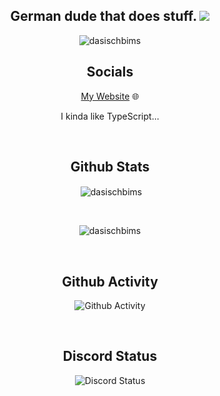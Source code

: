 <h2 align="center">German dude that does stuff. <img src="https://raw.githubusercontent.com/stevenrskelton/flag-icon/master/png/16/country-4x3/de.png"></h2>

<p align="center">
  <img src="https://komarev.com/ghpvc/?username=dasischbims&label=Profile%20views&color=0e75b6&style=flat" alt="dasischbims"/>
</p>
<h2 align="center">Socials</h2>
<p align="center">
  <p align="center"><a href="https://dasischbims.social/">My Website</a> 🌐</p>
  <p align="center">I kinda like TypeScript...</p>
</p>

<br>
  <h2 align="center">Github Stats</h2>
<p align="center">&nbsp;<img align="center" src="https://github-readme-stats.vercel.app/api?username=dasischbims&show_icons=true&theme=dracula&locale=en" alt="dasischbims" /></p>

<br>

<p align="center"><img src="https://github-readme-stats.vercel.app/api/top-langs?username=dasischbims&show_icons=true&theme=dracula&locale=en&layout=compact" alt="dasischbims" /></p>
<br>
<p align="center">
 </h2>
<h2 align="center">Github Activity</h2>
</p>
<p align="center">
 <img src="https://activity-graph.herokuapp.com/graph?username=DasIschBims&theme=rogue&hide_border=true" align="center" alt="Github Activity" />
</p>
<br>
<p align="center">
 <h2 align="center">
  Discord Status
 </h2>
</p>
 <p align="center">
 <img src="https://lanyard.cnrad.dev/api/337296708117594113" alt="Discord Status">
</p>
